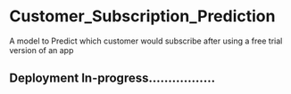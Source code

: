 # Customer_Subscription_Prediction
A model to Predict which customer would subscribe after using a free trial version of an app


## Deployment In-progress.................
